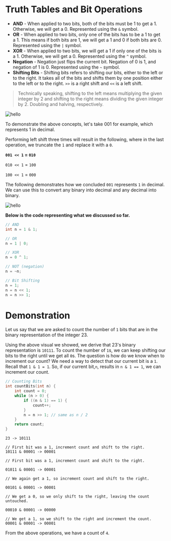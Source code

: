 # Truth Tables and Bit Operations

- **AND** - When applied to two bits, both of the bits must be 1 to get a 1. Otherwise, we will get a 0. Represented using the `&` symbol.
- **OR** - When applied to two bits, only one of the bits has to be a 1 to get a 1. This means if both bits are 1, we will get a 1 and 0 if both bits are 0. Represented using the `|` symbol.
- **XOR** - When applied to two bits, we will get a 1 if only one of the bits is a 1. Otherwise, we will get a 0. Represented using the `^` symbol.
- **Negation** - Negation just flips the current bit. Negation of 0 is 1, and negation of 1 is 0. Represented using the `~` symbol.
- **Shifting Bits** - Shifting bits refers to shifting our bits, either to the left or to the right. It takes all of the bits and shifts them by one position either to the left or to the right. `>>` is a right shift and `<<` is a left shift.

> Technically speaking, shifting to the left means multiplying the given integer by 2 and shifting to the right means dividing the given integer by 2. Doubling and halving, respectively.

![hello](https://imagedelivery.net/CLfkmk9Wzy8_9HRyug4EVA/d6912f8f-cdf1-4dce-998e-35b44ff9d600/sharpen=1)

To demonstrate the above concepts, let's take 001 for example, which represents 1 in decimal.

Performing left shift three times will result in the following, where in the last operation, we truncate the `1` and replace it with a `0`.

**`001 << 1` = `010`**

`010 << 1` = `100`

`100 << 1` = `000`

The following demonstrates how we concluded `001` represents `1` in decimal. We can use this to convert any binary into decimal and any decimal into binary.

![hello](https://imagedelivery.net/CLfkmk9Wzy8_9HRyug4EVA/2b62ec4f-070a-49e4-39a5-7d2be7ad7300/sharpen=1)

**Below is the code representing what we discussed so far.**

```cpp
// AND
int n = 1 & 1;

// OR
n = 1 | 0;

// XOR
n = 0 ^ 1;

// NOT (negation)
n = ~n;

// Bit Shifting
n = 1;
n = n << 1;
n = n >> 1;
```

# Demonstration

Let us say that we are asked to count the number of `1` bits that are in the binary representation of the integer 23.

Using the above visual we showed, we derive that 23's binary representation is `10111`. To count the number of `1`s, we can keep shifting our bits to the right until we get all `0`s. The question is how do we know when to increment our count? We need a way to detect that our current bit is a `1`. Recall that `1 & 1 = 1`. So, if our current bit,`n`, results in `n & 1 == 1`, we can increment our count.

```cpp
// Counting Bits
int countBits(int n) {
    int count = 0;
    while (n > 0) {
        if ((n & 1) == 1) {
            count++;
        }
        n = n >> 1; // same as n / 2
    }
    return count;
}
```

```markup
23 -> 10111

// First bit was a 1, increment count and shift to the right.
10111 & 00001 -> 00001

// First bit was a 1, increment count and shift to the right.

01011 & 00001 -> 00001

// We again get a 1, so increment count and shift to the right.

00101 & 00001 -> 00001

// We get a 0, so we only shift to the right, leaving the count untouched.

00010 & 00001 -> 00000

// We get a 1, so we shift to the right and increment the count.
00001 & 00001 -> 00001

```

From the above operations, we have a count of `4`.
